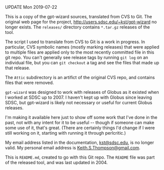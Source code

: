 UPDATE Mon 2019-07-22

This is a copy of the gpt-wizard sources, translated
from CVS to Git.  The original web page for the project,
    http://users.sdsc.edu/~kst/gpt-wizard
no longer exists.  The `releases/` directory contains `*.tar.gz`
releases of the tool.

The script I used to translate from CVS to Git is a work in progress.
In particular, CVS symbolic names (mostly marking releases) that
were applied to multiple files are applied only to the most recently
committed file in this git repo.  You can't generally see release tags
by running `git log` on an individual file, but you can `git checkout`
a tag and see the files that made up that release.

The `Attic` subdirectory is an artifict of the original CVS repo,
and contains files that were removed.

`gpt-wizard` was designed to work with releases of Globus as it existed
when I worked at SDSC up to 2007.  I haven't kept up with Globus
since leaving SDSC, but gpt-wizard is likely not necessary or useful
for current Globus releases.

I'm making it available here just to show off some work that I've
done in the past, not with any intent for it to be useful -- though if
someone can make some use of it, that's great.  (There are certainly
things I'd change if I were still working on it, starting with running
it through perlcritic.)

My email address listed in the documentation, <kst@sdsc.edu>,
is no longer valid.  My personal email address is
<Keith.S.Thompson@gmail.com>.

This is `README.md`, created to go with this Git repo.  The `README`
file was part of the released tool, and was last updated in 2004.
